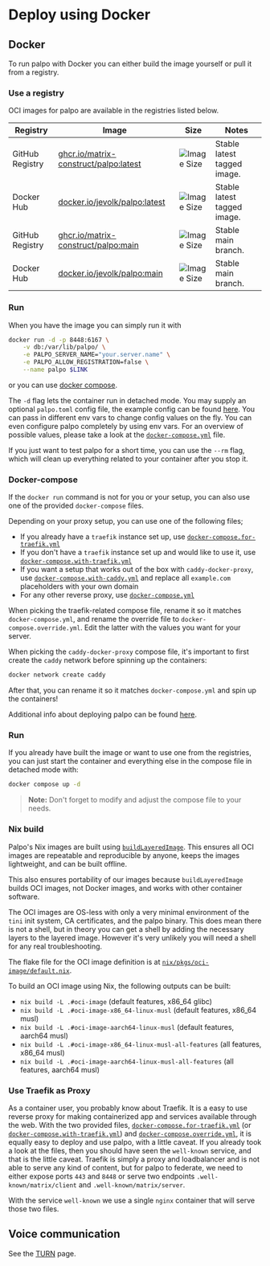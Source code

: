 # Deploy using Docker

## Docker

To run palpo with Docker you can either build the image yourself or pull it
from a registry.

### Use a registry

OCI images for palpo are available in the registries listed below.

| Registry        | Image                                                           | Size                          | Notes                  |
| --------------- | --------------------------------------------------------------- | ----------------------------- | ---------------------- |
| GitHub Registry | [ghcr.io/matrix-construct/palpo:latest][gh] | ![Image Size][shield-latest]  | Stable latest tagged image.          |
| Docker Hub      | [docker.io/jevolk/palpo:latest][dh]             | ![Image Size][shield-latest]  | Stable latest tagged image.          |
| GitHub Registry | [ghcr.io/matrix-construct/palpo:main][gh]   | ![Image Size][shield-main]    | Stable main branch.   |
| Docker Hub      | [docker.io/jevolk/palpo:main][dh]               | ![Image Size][shield-main]    | Stable main branch.   |

[dh]: https://hub.docker.com/r/jevolk/palpo
[gh]: https://github.com/matrix-construct/palpo/pkgs/container/palpo
[shield-latest]: https://img.shields.io/docker/image-size/jevolk/palpo/latest
[shield-main]: https://img.shields.io/docker/image-size/jevolk/palpo/main

### Run

When you have the image you can simply run it with

```bash
docker run -d -p 8448:6167 \
    -v db:/var/lib/palpo/ \
    -e PALPO_SERVER_NAME="your.server.name" \
    -e PALPO_ALLOW_REGISTRATION=false \
    --name palpo $LINK
```

or you can use [docker compose](#docker-compose).

The `-d` flag lets the container run in detached mode. You may supply an
optional `palpo.toml` config file, the example config can be found
[here](../configuration/examples.md). You can pass in different env vars to
change config values on the fly. You can even configure palpo completely by
using env vars. For an overview of possible values, please take a look at the
[`docker-compose.yml`](docker-compose.yml) file.

If you just want to test palpo for a short time, you can use the `--rm`
flag, which will clean up everything related to your container after you stop
it.

### Docker-compose

If the `docker run` command is not for you or your setup, you can also use one
of the provided `docker-compose` files.

Depending on your proxy setup, you can use one of the following files;

- If you already have a `traefik` instance set up, use
[`docker-compose.for-traefik.yml`](docker-compose.for-traefik.yml)
- If you don't have a `traefik` instance set up and would like to use it, use
[`docker-compose.with-traefik.yml`](docker-compose.with-traefik.yml)
- If you want a setup that works out of the box with `caddy-docker-proxy`, use
[`docker-compose.with-caddy.yml`](docker-compose.with-caddy.yml) and replace all
`example.com` placeholders with your own domain
- For any other reverse proxy, use [`docker-compose.yml`](docker-compose.yml)

When picking the traefik-related compose file, rename it so it matches
`docker-compose.yml`, and rename the override file to
`docker-compose.override.yml`. Edit the latter with the values you want for your
server.

When picking the `caddy-docker-proxy` compose file, it's important to first
create the `caddy` network before spinning up the containers:

```bash
docker network create caddy
```

After that, you can rename it so it matches `docker-compose.yml` and spin up the
containers!

Additional info about deploying palpo can be found [here](generic.md).

### Run

If you already have built the image or want to use one from the registries, you
can just start the container and everything else in the compose file in detached
mode with:

```bash
docker compose up -d
```

> **Note:** Don't forget to modify and adjust the compose file to your needs.

### Nix build

Palpo's Nix images are built using [`buildLayeredImage`][nix-buildlayeredimage].
This ensures all OCI images are repeatable and reproducible by anyone, keeps the
images lightweight, and can be built offline.

This also ensures portability of our images because `buildLayeredImage` builds
OCI images, not Docker images, and works with other container software.

The OCI images are OS-less with only a very minimal environment of the `tini`
init system, CA certificates, and the palpo binary. This does mean there is
not a shell, but in theory you can get a shell by adding the necessary layers
to the layered image. However it's very unlikely you will need a shell for any
real troubleshooting.

The flake file for the OCI image definition is at [`nix/pkgs/oci-image/default.nix`][oci-image-def].

To build an OCI image using Nix, the following outputs can be built:
- `nix build -L .#oci-image` (default features, x86_64 glibc)
- `nix build -L .#oci-image-x86_64-linux-musl` (default features, x86_64 musl)
- `nix build -L .#oci-image-aarch64-linux-musl` (default features, aarch64 musl)
- `nix build -L .#oci-image-x86_64-linux-musl-all-features` (all features, x86_64 musl)
- `nix build -L .#oci-image-aarch64-linux-musl-all-features` (all features, aarch64 musl)

### Use Traefik as Proxy

As a container user, you probably know about Traefik. It is a easy to use
reverse proxy for making containerized app and services available through the
web. With the two provided files,
[`docker-compose.for-traefik.yml`](docker-compose.for-traefik.yml) (or
[`docker-compose.with-traefik.yml`](docker-compose.with-traefik.yml)) and
[`docker-compose.override.yml`](docker-compose.override.yml), it is equally easy
to deploy and use palpo, with a little caveat. If you already took a look at
the files, then you should have seen the `well-known` service, and that is the
little caveat. Traefik is simply a proxy and loadbalancer and is not able to
serve any kind of content, but for palpo to federate, we need to either
expose ports `443` and `8448` or serve two endpoints `.well-known/matrix/client`
and `.well-known/matrix/server`.

With the service `well-known` we use a single `nginx` container that will serve
those two files.

## Voice communication

See the [TURN](../turn.md) page.

[nix-buildlayeredimage]: https://ryantm.github.io/nixpkgs/builders/images/dockertools/#ssec-pkgs-dockerTools-buildLayeredImage
[oci-image-def]: https://github.com/jevolk/palpo/blob/main/nix/pkgs/oci-image/default.nix
